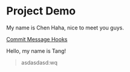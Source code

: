 # Project Demo

My name is Chen Haha, nice to meet you guys.

[Commit Message Hooks](https://dwmkerr.com/conventional-commits-and-semantic-versioning-for-java/#conventional-commits)



Hello, my name is Tang!

>asdasdasd:wq


